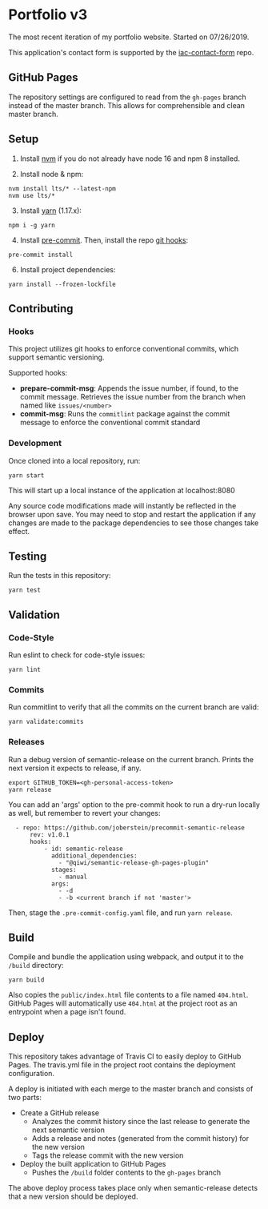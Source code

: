 # Portfolio v3

The most recent iteration of my portfolio website. Started on 07/26/2019.

This application's contact form is supported by the [iac-contact-form](https://github.com/joberstein/iac-contact-form) 
repo.

## GitHub Pages
The repository settings are configured to read from the `gh-pages` branch instead of the master branch. This allows 
for comprehensible and clean master branch.

## Setup

1. Install [nvm](https://github.com/nvm-sh/nvm#installing-and-updating) if you do not already have node 16 and npm 8 
installed. 

2. Install node & npm:
```
nvm install lts/* --latest-npm  
nvm use lts/*
```

3. Install [yarn](https://classic.yarnpkg.com/en/docs/install) (1.17.x):
```
npm i -g yarn
```

4. Install [pre-commit](https://pre-commit.com/#install). Then, install the repo [git hooks](https://git-scm.com/book/en/v2/Customizing-Git-Git-Hooks):
```
pre-commit install
```

6. Install project dependencies:
```
yarn install --frozen-lockfile
```

## Contributing

### Hooks

This project utilizes git hooks to enforce conventional commits, which support semantic versioning.

Supported hooks:
- **prepare-commit-msg**: Appends the issue number, if found, to the commit message.
  Retrieves the issue number from the branch when named like `issues/<number>`
- **commit-msg**: Runs the `commitlint` package against the commit message to enforce
  the conventional commit standard

### Development

Once cloned into a local repository, run:
```
yarn start
```

This will start up a local instance of the application at localhost:8080

Any source code modifications made will instantly be reflected in the browser upon save.  You may need to stop and 
restart the application if any changes are made to the package dependencies to see those changes take effect.

## Testing

Run the tests in this repository:
```
yarn test
```

## Validation

### Code-Style
Run eslint to check for code-style issues:
```
yarn lint
```

### Commits
Run commitlint to verify that all the commits on the current branch are valid:
```
yarn validate:commits
```

### Releases
Run a debug version of semantic-release on the current branch. Prints the next version it expects to release, if any.
```
export GITHUB_TOKEN=<gh-personal-access-token>
yarn release
```

You can add an 'args' option to the pre-commit hook to run a dry-run locally as well,
but remember to revert your changes:

```
  - repo: https://github.com/joberstein/precommit-semantic-release
      rev: v1.0.1
      hooks:
          - id: semantic-release
            additional_dependencies:
              - "@qiwi/semantic-release-gh-pages-plugin"
            stages:
              - manual
            args:
              - -d
              - -b <current branch if not 'master'>
```
Then, stage the `.pre-commit-config.yaml` file, and run `yarn release`.

## Build

Compile and bundle the application using webpack, and output it to the `/build` directory:
```
yarn build
```

Also copies the `public/index.html` file contents to a file named `404.html`. GitHub Pages will automatically use 
`404.html` at the project root as an entrypoint when a page isn't found.

## Deploy

This repository takes advantage of Travis CI to easily deploy to GitHub Pages. The 
travis.yml file in the project root contains the deployment configuration.

A deploy is initiated with each merge to the master branch and consists of two parts:
- Create a GitHub release
  - Analyzes the commit history since the last release to generate the next semantic version
  - Adds a release and notes (generated from the commit history) for the new version
  - Tags the release commit with the new version 
- Deploy the built application to GitHub Pages
  - Pushes the `/build` folder contents to the `gh-pages` branch

The above deploy process takes place only when semantic-release detects that a new version 
should be deployed.